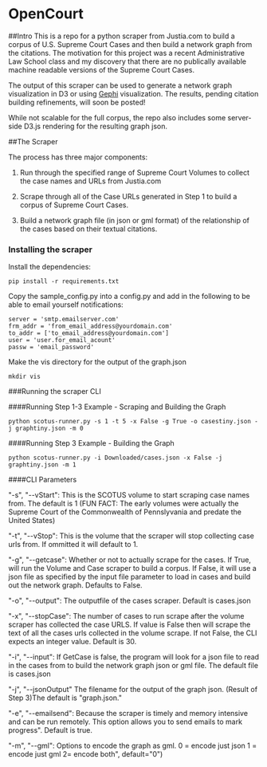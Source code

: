 # OpenCourt

##Intro
This is a repo for a python scraper from Justia.com to build a corpus of U.S. Supreme Court Cases and then build a network graph from the citations. The motivation for this project was a recent Administrative Law School class and my discovery that there are no publically available machine readable versions of the Supreme Court Cases.

The output of this scraper can be used to generate a network graph visualization in D3 or using [Gephi](http://gephi.github.io/) visualization. The results, pending citation building refinements, will soon be posted!

While not scalable for the full corpus, the repo also includes some server-side D3.js rendering for the resulting graph json.

##The Scraper

The process has three major components:

1. Run through the specified range of Supreme Court Volumes to collect the case names and URLs from Justia.com

2. Scrape through all of the Case URLs generated in Step 1 to build a corpus of Supreme Court Cases.

3. Build a network graph file (in json or gml format) of the relationship of the cases based on their textual citations.

### Installing the scraper

Install the dependencies:

    pip install -r requirements.txt

Copy the sample_config.py into a config.py and add in the following to be able to email yourself notifications:

    server = 'smtp.emailserver.com'
    frm_addr = 'from_email_address@yourdomain.com'
    to_addr = ['to_email_address@yourdomain.com']
    user = 'user.for_email_acount'
    passw = 'email_password'

Make the vis directory for the output of the graph.json

    mkdir vis

###Running the scraper CLI

####Running Step 1-3 Example - Scraping and Building the Graph

    python scotus-runner.py -s 1 -t 5 -x False -g True -o casestiny.json -j graphtiny.json -m 0

####Running Step 3 Example - Building the Graph

    python scotus-runner.py -i Downloaded/cases.json -x False -j graphtiny.json -m 1

####CLI Parameters

"-s", "--vStart": This is the SCOTUS volume to start scraping case names from. The default is 1 (FUN FACT: The early volumes were actually the Supreme Court of the Commonwealth of Pennslyvania and predate the United States)


"-t", "--vStop": This is the volume that the scraper will stop collecting case urls from. If ommitted it will default to 1.


"-g", "--getcase": Whether or not to actually scrape for the cases. If True, will run the Volume and Case scraper to build a corpus. If False, it will use a json file as specified by the input file parameter to load in cases and build out the network graph. Defaults to False.

"-o", "--output": The outputfile of the cases scraper. Default is cases.json

"-x", "--stopCase": The number of cases to run scrape after the volume scraper has collected the case URLS. If value is False then will scrape the text of all the cases urls collected in the volume scrape. If not False, the CLI expects an integer value. Default is 30.

"-i", "--input": If GetCase is false, the program will look for a json file to read in the cases from to build the network graph json or gml file. The default file is cases.json

"-j", "--jsonOutput" The filename for the output of the graph json. (Result of Step 3)The default is "graph.json."

"-e", "--emailsend": Because the scraper is timely and memory intensive and can be run remotely. This option allows you to send emails to mark progress". Default is true.

"-m", "--gml": Options to encode the graph as gml. 0 = encode just json 1 = encode just gml 2= encode both", default="0")
      
